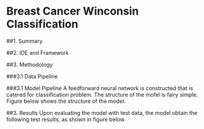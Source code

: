 # Breast Cancer Winconsin Classification

##1. Summary

##2. IDE and Framework

##3. Methodology

###3.1 Data Pipeline

###3.1 Model Pipeline
A feedforward neural network is constructed that is catered for classification problem. The structure of the mofel is fairy simple. Figure below shows the structure of the model.


##3. Results
Upon evaluating the model with test data, the model obtain the following test results, as shown in figure below.
